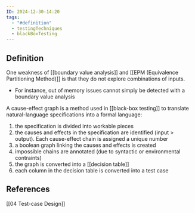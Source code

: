 ```yaml
---
ID: 2024-12-30-14:20
tags:
  - "#definition"
  - testingTechniques
  - blackBoxTesting
---
```

## Definition
One weakness of [[boundary value analysis]] and [[EPM (Equivalence Partitioning Method)]] is that they do not explore combinations of inputs.
- For instance, out of memory issues cannot simply be detected with a boundary value analysis

A cause-effect graph is a method used in [[black-box testing]]  to translate natural-language specifications into a formal language:
1. the specification is divided into workable pieces
2. the causes and effects in the specification are identified (input > output). Each cause-effect chain is assigned a unique number
3. a boolean graph linking the causes and effects is created
4. impossible chains are annotated (due to syntactic or environmental contraints)
5. the graph is converted into a [[decision table]]
6. each column in the decision table is converted into a test case


## References
[[04 Test-case Design]]